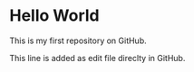 # Hello World

This is my first repository on GitHub.

This line is added as edit file direclty in GitHub.
